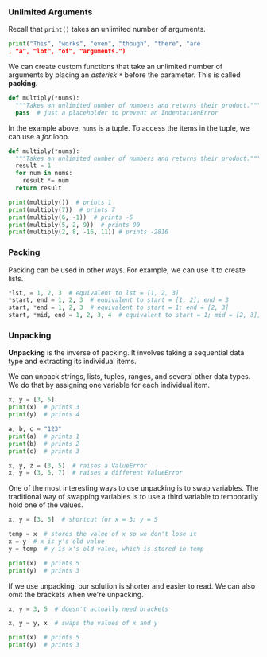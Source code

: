 ### Unlimited Arguments

Recall that `print()` takes an unlimited number of arguments.

```python
print("This", "works", "even", "though", "there", "are
, "a", "lot", "of", "arguments.")
```

We can create custom functions that take an unlimited number of arguments by placing an *asterisk* `*` before the parameter. This is called **packing**.

```python
def multiply(*nums):
  """Takes an unlimited number of numbers and returns their product."""
  pass  # just a placeholder to prevent an IndentationError
```

In the example above, `nums` is a tuple. To access the items in the tuple, we can use a *for* loop.

```python
def multiply(*nums):
  """Takes an unlimited number of numbers and returns their product."""
  result = 1
  for num in nums:
    result *= num
  return result

print(multiply())  # prints 1
print(multiply(7))  # prints 7
print(multiply(6, -1))  # prints -5
print(multiply(5, 2, 9))  # prints 90
print(multiply(2, 8, -16, 11)) # prints -2816
````

### Packing

Packing can be used in other ways. For example, we can use it to create lists.

```python
*lst, = 1, 2, 3  # equivalent to lst = [1, 2, 3]
*start, end = 1, 2, 3  # equivalent to start = [1, 2]; end = 3
start, *end = 1, 2, 3  # equivalent to start = 1; end = [2, 3]
start, *mid, end = 1, 2, 3, 4  # equivalent to start = 1; mid = [2, 3]; end = 4
```

### Unpacking

**Unpacking** is the inverse of packing. It involves taking a sequential data type and extracting its individual items.

We can unpack strings, lists, tuples, ranges, and several other data types. We do that by assigning one variable for each individual item.

```python
x, y = [3, 5]
print(x)  # prints 3
print(y)  # prints 4

a, b, c = "123"
print(a)  # prints 1
print(b)  # prints 2
print(c)  # prints 3

x, y, z = (3, 5)  # raises a ValueError
x, y = (3, 5, 7)  # raises a different ValueError
```

One of the most interesting ways to use unpacking is to swap variables. The traditional way of swapping variables is to use a third variable to temporarily hold one of the values.

```python
x, y = [3, 5]  # shortcut for x = 3; y = 5

temp = x  # stores the value of x so we don't lose it
x = y  # x is y's old value
y = temp  # y is x's old value, which is stored in temp

print(x)  # prints 5
print(y)  # prints 3
```

If we use unpacking, our solution is shorter and easier to read. We can also omit the brackets when we're unpacking.

```python
x, y = 3, 5  # doesn't actually need brackets

x, y = y, x  # swaps the values of x and y

print(x)  # prints 5
print(y)  # prints 3
```
